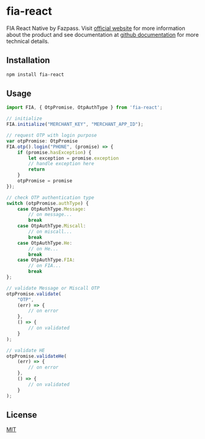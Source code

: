 # fia-react

FIA React Native by Fazpass.
Visit [official website](https://fazpass.com) for more information about the product and see documentation at [github documentation](https://github.com/fazpass/fia-documentation/blob/main/README.ReactNative.md) for more technical details.

## Installation

```sh
npm install fia-react
```

## Usage

```ts
import FIA, { OtpPromise, OtpAuthType } from 'fia-react';

// initialize
FIA.initialize("MERCHANT_KEY", "MERCHANT_APP_ID");

// request OTP with login purpose
var otpPromise: OtpPromise
FIA.otp().login("PHONE", (promise) => {
    if (promise.hasException) {
        let exception = promise.exception
        // handle exception here
        return
    }
    otpPromise = promise
});

// check OTP authentication type
switch (otpPromise.authType) {
    case OtpAuthType.Message:
        // on message...
        break
    case OtpAuthType.Miscall:
        // on miscall...
        break
    case OtpAuthType.He:
        // on He...
        break
    case OtpAuthType.FIA:
        // on FIA...
        break
};

// validate Message or Miscall OTP
otpPromise.validate(
    "OTP", 
    (err) => {
        // on error
    },
    () => {
        // on validated
    }
);

// validate HE
otpPromise.validateHe(
    (err) => {
        // on error
    },
    () => {
        // on validated
    }
);
```

## License

[MIT](LICENSE)
